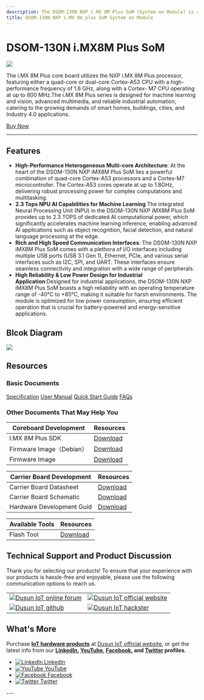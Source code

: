```yaml
---
description: The DSOM-130N NXP i.MX 8M Plus SoM (System on Module) is a powerful and versatile solution, featuring up to four ARM Cortex-A53 1.8 GHz processors and one Cortex®-M7 CPU, 2.3 Tops NPU. It delivers exceptional performance, rich multimedia capabilities, and versatile connectivity options, all while maintaining a compact footprint and energy efficiency, suitable for a variety of applications, including Machine Learning, Vision, Multimedia, Industrial IoT and lightweight AI-powered solutions.
title: DSOM-130N NXP i.MX 8m plus SoM System on Module
---
```


# DSOM-130N i.MX8M Plus SoM  

![](https://dusunprj.oss-us-west-1.aliyuncs.com/oss://dusunprj/DSOM/spec/DSOM-130N/dsom-130n-nxp-imx8m-plus.jpg)

The i.MX 8M Plus core board utilizes the NXP i.MX 8M Plus processor, featuring either a quad-core or dual-core Cortex-A53 CPU with a high-performance frequency of 1.6 GHz, along with a Cortex- M7 CPU operating at up to 800 MHz.The i.MX 8M Plus series is designed for machine learning and vision, advanced multimedia, and reliable industrial automation, catering to the growing demands of smart homes, buildings, cities, and Industry 4.0 applications.

<div style={{ display: 'flex', justifyContent: 'center' }}>
  <a href="https://www.dusuniot.com/product/dsom-130n-i-mx8m-plus-som/" style={{ display: 'inline-block', backgroundColor: '#F6940B', color: '#ffffff', padding: '10px 20px', textDecoration: 'none', borderRadius: '4px' }}>Buy Now</a>
</div>


***

## Features
- **High-Performance Heterogeneous Multi-core Architecture**: At the heart of the DSOM-130N NXP iMX8M Plus SoM lies a powerful combination of quad-core Cortex-A53 processors and a Cortex-M7 microcontroller. The Cortex-A53 cores operate at up to 1.8GHz, delivering robust processing power for complex computations and multitasking. 
- **2.3 Tops NPU AI Capabilities for Machine Learning** The integrated Neural Processing Unit (NPU) in the DSOM-130N NXP iMX8M Plus SoM provides up to 2.3 TOPS of dedicated AI computational power, which significantly accelerates machine learning inference, enabling advanced AI applications such as object recognition, facial detection, and natural language processing at the edge. 
- **Rich and High Speed Communication Interfaces**: The DSOM-130N NXP iMX8M Plus SoM comes with a plethora of I/O interfaces including multiple USB ports (USB 3.1 Gen 1), Ethernet, PCIe, and various serial interfaces such as I2C, SPI, and UART. These interfaces ensure seamless connectivity and integration with a wide range of peripherals. 
- **High Reliability & Low Power Design for Industrial Application**:Designed for industrial applications, the DSOM-130N NXP iMX8M Plus SoM boasts a high reliability with an operating temperature range of -40°C to +85°C, making it suitable for harsh environments. The module is optimized for low power consumption, ensuring efficient operation that is crucial for battery-powered and energy-sensitive applications. 

## Blcok Diagram  

![](https://dusunprj.oss-us-west-1.aliyuncs.com/oss://dusunprj/DSOM/spec/DSOM-130N/20240817105759.png)


## Resources
### Basic Documents  

<div class="custom-links">
  <a href="https://wiki.dusuniot.com/system_on_modules/px30-som/specification">Specification</a>
  <a href="https://wiki.dusuniot.com/system_on_modules/px30-som/user-manual">User Manual</a>
  <a href="https://wiki.dusuniot.com/system_on_modules/px30-som/quick-start-guide">Quick Start Guide</a>
  <a href="https://wiki.dusuniot.com/system_on_modules/px30-som/faqs">FAQs</a> 
</div>

### Other Documents That May Help You  

| Coreboard Development | Resources |
|-----|-----|
| I.MX 8M Plus SDK | [Download](https://drive.google.com/drive/folders/1UQc5YZwDO-eOKIljBnIPpKi_tjfoBu8j?usp=drive_link) |
| Firmware Image（Debian） | [Download](https://drive.google.com/file/d/1MHXgkVWJApXyL6PQYNGCmExWx5ddM10x/view?usp=sharing) |
| Firmware Image | [Download](https://drive.google.com/drive/folders/1exXL87WFU8Nga3IP1cysRUVwize1mdLz?usp=drive_link) |

| Carrier Board Development | Resources |
|-----|-----|
| Carrier Board Datasheet | [Download](https://drive.google.com/file/d/1qLiO7tqHQTAzWU-GdeQzxZf7VpCzsmfB/view?usp=drive_link) |
| Carrier Board Schematic | [Download](https://drive.google.com/file/d/1vy01453PYrJLA6q919qHulWDylQwlXGv/view?usp=drive_link) |
| Hardware Development Guid | [Download](https://drive.google.com/drive/folders/1HDtR9IbMsB4uDWi2oUIffUwOBSeeVZiX?usp=drive_link) |

| Available Tools | Resources |
|-----|-----|
| Flash Tool | [Download](https://drive.google.com/drive/folders/1KljPM21AbMEw2dlnQpGjs1fPjHlEjPuw?usp=drive_link) |

## Technical Support and Product Discussion

Thank you for selecting our products! To ensure that your experience with our products is hassle-free and enjoyable, please use the following communication options to reach us.   

<table>
  <tr>
    <td>
      <a href="https://community.dusuniot.com/"><img src="https://www.dusuniot.com/wp-content/uploads/2023/10/dusun-iot-online-forum.png" alt="Dusun IoT online forum" style={{ maxWidth: '100%', height: 'auto' }}/></a>
    </td>
    <td>
      <a href="https://www.dusuniot.com/"><img src="https://www.dusuniot.com/wp-content/uploads/2023/10/dusun-iot-official-website.png" alt="Dusun IoT official website" style={{ maxWidth: '100%', height: 'auto' }}/></a>
    </td>
  </tr>
  <tr>
    <td>
      <a href="https://github.com/dusun001/wiki"><img src="https://www.dusuniot.com/wp-content/uploads/2023/10/dusun-iot-github.png" alt="Dusun IoT github" style={{ maxWidth: '100%', height: 'auto' }}/></a>
    </td>
    <td>
      <a href="https://www.hackster.io/dusun-iot/"><img src="https://www.dusuniot.com/wp-content/uploads/2023/10/dusun-iot-hackster.png" alt="Dusun IoT hackster" style={{ maxWidth: '100%', height: 'auto' }}/></a>
    </td>
  </tr>
</table>

## What's More
Purchase **[IoT hardware products](https://www.dusuniot.com/shop/)** at [Dusun IoT official website](https://www.dusuniot.com/), or get the latest info from our **[LinkedIn](https://www.linkedin.com/company/dusun-electron-ltd/), [YouTube](https://www.youtube.com/channel/UCyb4PpqVgvKgC9KpkByZaaQ), [Facebook](https://www.facebook.com/DUSUN-IoT-101398069457701), and [Twitter](https://twitter.com/Dusunelectron) profiles**. 

<ul class="social-media-list">
  <li class="social-media-list-item">
    <a href="https://www.linkedin.com/company/dusun-electron-ltd/">
      <img src="https://www.dusuniot.com/wp-content/uploads/2023/10/dusun-iot-linkedin.png" alt="LinkedIn"/>
      LinkedIn
    </a>
  </li>
  <li class="social-media-list-item">
    <a href="https://www.youtube.com/channel/UCyb4PpqVgvKgC9KpkByZaaQ">
      <img src="https://www.dusuniot.com/wp-content/uploads/2023/10/dusun-iot-youtube.png" alt="YouTube"/>
      YouTube
    </a>
  </li>
  <li class="social-media-list-item">
    <a href="https://www.facebook.com/DUSUN-IoT-101398069457701">
      <img src="https://www.dusuniot.com/wp-content/uploads/2023/10/dusun-iot-facebook.png" alt="Facebook"/>
      Facebook
    </a>
  </li>
  <li class="social-media-list-item">
    <a href="https://twitter.com/Dusunelectron">
      <img src="https://www.dusuniot.com/wp-content/uploads/2023/10/dusun-iot-twitter.png" alt="Twitter"/>
      Twitter
    </a>
  </li>
</ul>﻿---
